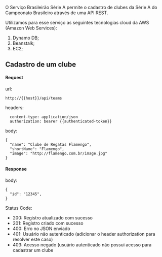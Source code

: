 O Serviço Brasileirão Série A permite o cadastro de clubes da Série A do Campeonato Brasileiro através de uma API REST.

Utilizamos para esse serviço as seguintes tecnologias cloud da AWS (Amazon Web Services):

1. Dynamo DB;
2. Beanstalk;
3. EC2;

## Cadastro de um clube

#### Request
url: 
```
http://{{host}}/api/teams
```
headers:
```
  content-type: application/json
  authorization: bearer {{authenticated-token}}
```
body:
```
{
  "name": "Clube de Regatas Flamengo",
  "shortName": "Flamengo",
  "image": "http://flamengo.com.br/image.jpg"
}
```
#### Response
body:
```
{
  "id": "12345",
}
```

Status Code:
- 200: Registro atualizado com sucesso
- 201: Registro criado com sucesso
- 400: Erro no JSON enviado
- 401: Usuário não autenticado (adicionar o header authorization para resolver este caso)
- 403: Acesso negado (usuário autenticado não possui acesso para cadastrar um clube
